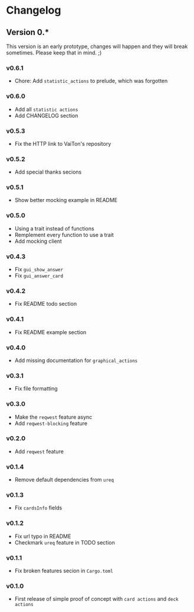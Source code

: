 # Changelog

## Version 0.*

This version is an early prototype, changes will happen and they will break sometimes. Please keep that in mind. ;)

### v0.6.1

- Chore: Add `statistic_actions` to prelude, which was forgotten

### v0.6.0

- Add all `statistic actions`
- Add CHANGELOG section

### v0.5.3

- Fix the HTTP link to VaiTon's repository

### v0.5.2

- Add special thanks secions

### v0.5.1

- Show better mocking example in README

### v0.5.0

- Using a trait instead of functions
- Remplement every function to use a trait
- Add mocking client

### v0.4.3

- Fix `gui_show_answer`
- Fix `gui_answer_card`

### v0.4.2

- Fix README todo section

### v0.4.1

- Fix README example section

### v0.4.0

- Add missing documentation for `graphical_actions`

### v0.3.1

- Fix file formatting

### v0.3.0

- Make the `reqwest` feature async
- Add `reqwest-blocking` feature

### v0.2.0

- Add `reqwest` feature

### v0.1.4

- Remove default dependencies from `ureq`

### v0.1.3

- Fix `cardsInfo` fields

### v0.1.2

- Fix url typo in README
- Checkmark `ureq` feature in TODO section

### v0.1.1

- Fix broken features secion in `Cargo.toml`

### v0.1.0

- First release of simple proof of concept with `card actions` and `deck actions`

